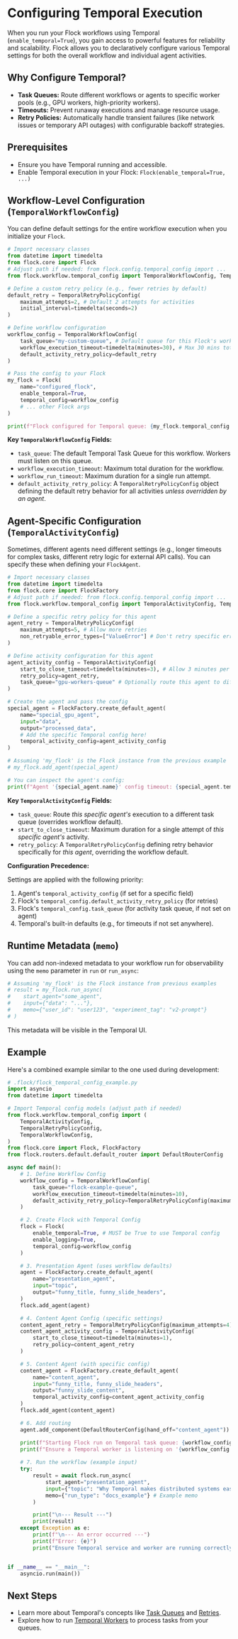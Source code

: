 # Configuring Temporal Execution

When you run your Flock workflows using Temporal (`enable_temporal=True`), you gain access to powerful features for reliability and scalability. Flock allows you to declaratively configure various Temporal settings for both the overall workflow and individual agent activities.

## Why Configure Temporal?

- **Task Queues:** Route different workflows or agents to specific worker pools (e.g., GPU workers, high-priority workers).
- **Timeouts:** Prevent runaway executions and manage resource usage.
- **Retry Policies:** Automatically handle transient failures (like network issues or temporary API outages) with configurable backoff strategies.

## Prerequisites

- Ensure you have Temporal running and accessible.
- Enable Temporal execution in your Flock: `Flock(enable_temporal=True, ...)`

## Workflow-Level Configuration (`TemporalWorkflowConfig`)

You can define default settings for the entire workflow execution when you initialize your `Flock`.

```python
# Import necessary classes
from datetime import timedelta
from flock.core import Flock
# Adjust path if needed: from flock.config.temporal_config import ...
from flock.workflow.temporal_config import TemporalWorkflowConfig, TemporalRetryPolicyConfig 

# Define a custom retry policy (e.g., fewer retries by default)
default_retry = TemporalRetryPolicyConfig(
    maximum_attempts=2, # Default 2 attempts for activities
    initial_interval=timedelta(seconds=2)
)

# Define workflow configuration
workflow_config = TemporalWorkflowConfig(
    task_queue="my-custom-queue", # Default queue for this Flock's workflows
    workflow_execution_timeout=timedelta(minutes=30), # Max 30 mins total
    default_activity_retry_policy=default_retry
)

# Pass the config to your Flock
my_flock = Flock(
    name="configured_flock",
    enable_temporal=True,
    temporal_config=workflow_config
    # ... other Flock args
)

print(f"Flock configured for Temporal queue: {my_flock.temporal_config.task_queue}") 
```

**Key `TemporalWorkflowConfig` Fields:**

- `task_queue`: The default Temporal Task Queue for this workflow. Workers must listen on this queue.
- `workflow_execution_timeout`: Maximum total duration for the workflow.
- `workflow_run_timeout`: Maximum duration for a single run attempt.
- `default_activity_retry_policy`: A `TemporalRetryPolicyConfig` object defining the default retry behavior for all activities *unless overridden by an agent*.

## Agent-Specific Configuration (`TemporalActivityConfig`)

Sometimes, different agents need different settings (e.g., longer timeouts for complex tasks, different retry logic for external API calls). You can specify these when defining your `FlockAgent`.

```python
# Import necessary classes
from datetime import timedelta
from flock.core import FlockFactory
# Adjust path if needed: from flock.config.temporal_config import ...
from flock.workflow.temporal_config import TemporalActivityConfig, TemporalRetryPolicyConfig 

# Define a specific retry policy for this agent
agent_retry = TemporalRetryPolicyConfig(
    maximum_attempts=5, # Allow more retries
    non_retryable_error_types=["ValueError"] # Don't retry specific errors
)

# Define activity configuration for this agent
agent_activity_config = TemporalActivityConfig(
    start_to_close_timeout=timedelta(minutes=3), # Allow 3 minutes per attempt
    retry_policy=agent_retry,
    task_queue="gpu-workers-queue" # Optionally route this agent to different workers!
)

# Create the agent and pass the config
special_agent = FlockFactory.create_default_agent(
    name="special_gpu_agent",
    input="data",
    output="processed_data",
    # Add the specific Temporal config here!
    temporal_activity_config=agent_activity_config
)

# Assuming 'my_flock' is the Flock instance from the previous example
# my_flock.add_agent(special_agent) 

# You can inspect the agent's config:
print(f"Agent '{special_agent.name}' config timeout: {special_agent.temporal_activity_config.start_to_close_timeout}")
```

**Key `TemporalActivityConfig` Fields:**

- `task_queue`: Route *this specific agent's* execution to a different task queue (overrides workflow default).
- `start_to_close_timeout`: Maximum duration for a single attempt of *this specific agent's* activity.
- `retry_policy`: A `TemporalRetryPolicyConfig` defining retry behavior specifically for *this agent*, overriding the workflow default.

**Configuration Precedence:**

Settings are applied with the following priority:

1.  Agent's `temporal_activity_config` (if set for a specific field)
2.  Flock's `temporal_config.default_activity_retry_policy` (for retries)
3.  Flock's `temporal_config.task_queue` (for activity task queue, if not set on agent)
4.  Temporal's built-in defaults (e.g., for timeouts if not set anywhere).

## Runtime Metadata (`memo`)

You can add non-indexed metadata to your workflow run for observability using the `memo` parameter in `run` or `run_async`:

```python
# Assuming 'my_flock' is the Flock instance from previous examples
# result = my_flock.run_async(
#    start_agent="some_agent",
#    input={"data": "..."},
#    memo={"user_id": "user123", "experiment_tag": "v2-prompt"}
# )
```

This metadata will be visible in the Temporal UI.

## Example

Here's a combined example similar to the one used during development:

```python
# .flock/flock_temporal_config_example.py
import asyncio
from datetime import timedelta

# Import Temporal config models (adjust path if needed)
from flock.workflow.temporal_config import (
    TemporalActivityConfig,
    TemporalRetryPolicyConfig,
    TemporalWorkflowConfig,
)
from flock.core import Flock, FlockFactory
from flock.routers.default.default_router import DefaultRouterConfig

async def main():
    # 1. Define Workflow Config
    workflow_config = TemporalWorkflowConfig(
        task_queue="flock-example-queue", 
        workflow_execution_timeout=timedelta(minutes=10), 
        default_activity_retry_policy=TemporalRetryPolicyConfig(maximum_attempts=2)
    )

    # 2. Create Flock with Temporal Config
    flock = Flock(
        enable_temporal=True, # MUST be True to use Temporal config
        enable_logging=True,
        temporal_config=workflow_config
    )

    # 3. Presentation Agent (uses workflow defaults)
    agent = FlockFactory.create_default_agent(
        name="presentation_agent",
        input="topic",
        output="funny_title, funny_slide_headers",
    )
    flock.add_agent(agent)

    # 4. Content Agent Config (specific settings)
    content_agent_retry = TemporalRetryPolicyConfig(maximum_attempts=4)
    content_agent_activity_config = TemporalActivityConfig(
        start_to_close_timeout=timedelta(minutes=1), 
        retry_policy=content_agent_retry
    )

    # 5. Content Agent (with specific config)
    content_agent = FlockFactory.create_default_agent(
        name="content_agent",
        input="funny_title, funny_slide_headers",
        output="funny_slide_content",
        temporal_activity_config=content_agent_activity_config 
    )
    flock.add_agent(content_agent)

    # 6. Add routing
    agent.add_component(DefaultRouterConfig(hand_off="content_agent"))

    print(f"Starting Flock run on Temporal task queue: {workflow_config.task_queue}")
    print(f"Ensure a Temporal worker is listening on '{workflow_config.task_queue}'")
    
    # 7. Run the workflow (example input)
    try:
        result = await flock.run_async(
            start_agent="presentation_agent",
            input={"topic": "Why Temporal makes distributed systems easier"},
            memo={"run_type": "docs_example"} # Example memo
        )

        print("\n--- Result ---")
        print(result)
    except Exception as e:
        print(f"\n--- An error occurred ---")
        print(f"Error: {e}")
        print("Ensure Temporal service and worker are running correctly.")


if __name__ == "__main__":
    asyncio.run(main())
```

## Next Steps

- Learn more about Temporal's concepts like [Task Queues](https://docs.temporal.io/concepts/what-is-a-task-queue) and [Retries](https://docs.temporal.io/concepts/what-is-a-retry-policy).
- Explore how to run [Temporal Workers](https://docs.temporal.io/application-development/foundations#worker) to process tasks from your queues. 